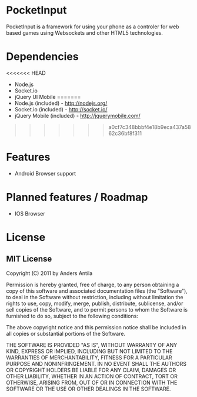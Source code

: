 # PocketInput
PocketInput is a framework for using your phone as a controler for web
based games using Websockets and other HTML5 technologies. 

# Dependencies
<<<<<<< HEAD
* Node.js
* Socket.io
* jQuery UI Mobile
=======
* Node.js (included) - http://nodejs.org/
* Socket.io (included) - http://socket.io/
* jQuery Mobile (included) - http://jquerymobile.com/
>>>>>>> a0cf7c348bbbf4e18b9eca437a5862c36bf8f311

# Features
* Android Browser support

# Planned features / Roadmap
* IOS Browser

# License

## MIT License

Copyright (C) 2011 by Anders Antila

Permission is hereby granted, free of charge, to any person obtaining a copy
of this software and associated documentation files (the "Software"), to deal
in the Software without restriction, including without limitation the rights
to use, copy, modify, merge, publish, distribute, sublicense, and/or sell
copies of the Software, and to permit persons to whom the Software is
furnished to do so, subject to the following conditions:

The above copyright notice and this permission notice shall be included in
all copies or substantial portions of the Software.

THE SOFTWARE IS PROVIDED "AS IS", WITHOUT WARRANTY OF ANY KIND, EXPRESS OR
IMPLIED, INCLUDING BUT NOT LIMITED TO THE WARRANTIES OF MERCHANTABILITY,
FITNESS FOR A PARTICULAR PURPOSE AND NONINFRINGEMENT. IN NO EVENT SHALL THE
AUTHORS OR COPYRIGHT HOLDERS BE LIABLE FOR ANY CLAIM, DAMAGES OR OTHER
LIABILITY, WHETHER IN AN ACTION OF CONTRACT, TORT OR OTHERWISE, ARISING FROM,
OUT OF OR IN CONNECTION WITH THE SOFTWARE OR THE USE OR OTHER DEALINGS IN
THE SOFTWARE.
